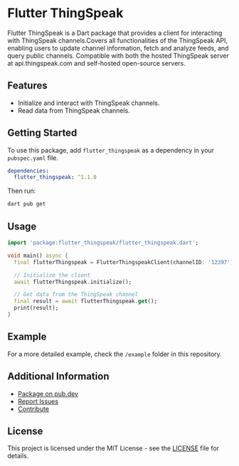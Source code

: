 # Flutter ThingSpeak

Flutter ThingSpeak is a Dart package that provides a client for interacting with 
ThingSpeak channels.Covers all functionalities of the ThingSpeak API, enabling users to update channel
 information, fetch and analyze feeds, and query public channels.
Compatible with both the hosted ThingSpeak server at api.thingspeak.com and self-hosted open-source servers.

## Features

- Initialize and interact with ThingSpeak channels.
- Read data from ThingSpeak channels.

## Getting Started

To use this package, add `flutter_thingspeak` as a dependency in your `pubspec.yaml` file.

```yaml
dependencies:
  flutter_thingspeak: ^1.1.0
```

Then run:

```bash
dart pub get
```

## Usage

```dart
import 'package:flutter_thingspeak/flutter_thingspeak.dart';

void main() async {
  final flutterThingspeak = FlutterThingspeakClient(channelID: '12397');

  // Initialize the client
  await flutterThingspeak.initialize();

  // Get data from the ThingSpeak channel
  final result = await flutterThingspeak.get();
  print(result);
}
```

## Example

For a more detailed example, check the `/example` folder in this repository.

## Additional Information

- [Package on pub.dev](https://pub.dev/packages/flutter_thingspeak)
- [Report Issues](https://github.com/kudah99/flutter_thingspeak/issues)
- [Contribute](https://github.com/kudah99/flutter_thingspeak/contributing)

## License

This project is licensed under the MIT License - see the [LICENSE](LICENSE) file for details.
```
